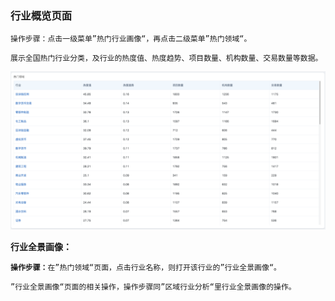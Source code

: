 ### 行业概览页面

`操作步骤：点击一级菜单”热门行业画像“，再点击二级菜单”热门领域“。`

`展示全国热门行业分类，及行业的热度值、热度趋势、项目数量、机构数量、交易数量等数据。`

![](/assets/rm.png)

**行业全景画像：**

**`操作步骤：`**`在”热门领域“页面，点击行业名称，则打开该行业的”行业全景画像“。`

`”行业全景画像“页面的相关操作，操作步骤同”区域行业分析“里行业全景画像的操作。`

